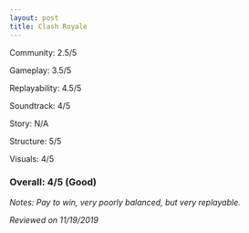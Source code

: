 ```yaml
---
layout: post
title: Clash Royale
---
```


Community: 2.5/5

Gameplay: 3.5/5

Replayability: 4.5/5

Soundtrack: 4/5

Story: N/A

Structure: 5/5

Visuals: 4/5

### Overall: 4/5 (Good)

*Notes: Pay to win, very poorly balanced, but very replayable.*

*Reviewed on 11/19/2019*

